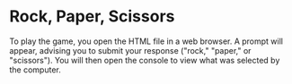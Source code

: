 # Rock, Paper, Scissors

To play the game, you open the HTML file in a web browser. A prompt will appear, advising you to submit your response ("rock," "paper," or "scissors"). You will then open the console to view what was selected by the computer.


